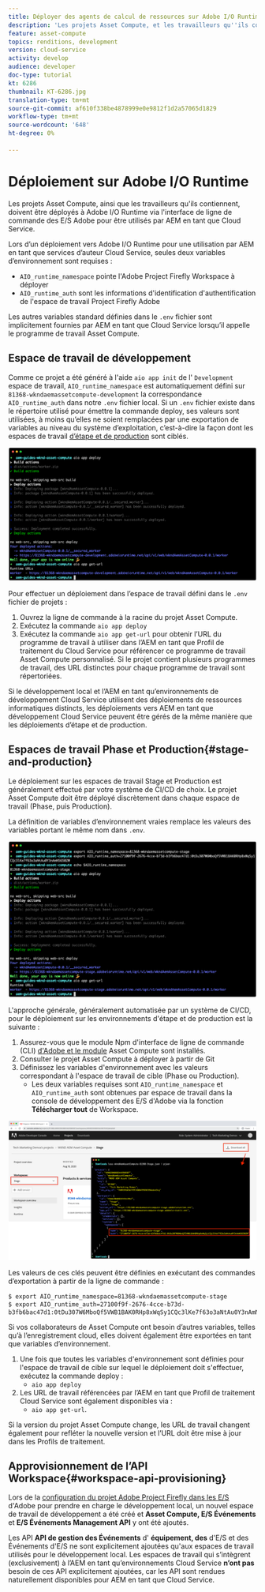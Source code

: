 ```yaml
---
title: Déployer des agents de calcul de ressources sur Adobe I/O Runtime pour une utilisation avec AEM en tant que Cloud Service
description: 'Les projets Asset Compute, et les travailleurs qu''ils contiennent, doivent être déployés à Adobe I/O Runtime pour être utilisés par AEM comme Cloud Service. '
feature: asset-compute
topics: renditions, development
version: cloud-service
activity: develop
audience: developer
doc-type: tutorial
kt: 6286
thumbnail: KT-6286.jpg
translation-type: tm+mt
source-git-commit: af610f338be4878999e0e9812f1d2a57065d1829
workflow-type: tm+mt
source-wordcount: '648'
ht-degree: 0%

---
```



# Déploiement sur Adobe I/O Runtime

Les projets Asset Compute, ainsi que les travailleurs qu&#39;ils contiennent, doivent être déployés à Adobe I/O Runtime via l&#39;interface de ligne de commande des E/S Adobe pour être utilisés par AEM en tant que Cloud Service.

Lors d’un déploiement vers Adobe I/O Runtime pour une utilisation par AEM en tant que services d’auteur Cloud Service, seules deux variables d’environnement sont requises :

+ `AIO_runtime_namespace` pointe l&#39;Adobe Project Firefly Workspace à déployer
+ `AIO_runtime_auth` sont les informations d&#39;identification d&#39;authentification de l&#39;espace de travail Project Firefly Adobe

Les autres variables standard définies dans le `.env` fichier sont implicitement fournies par AEM en tant que Cloud Service lorsqu’il appelle le programme de travail Asset Compute.

## Espace de travail de développement

Comme ce projet a été généré à l&#39;aide `aio app init` de l&#39; `Development` espace de travail, `AIO_runtime_namespace` est automatiquement défini sur `81368-wkndaemassetcompute-development` la correspondance `AIO_runtime_auth` dans notre `.env` fichier local.  Si un `.env` fichier existe dans le répertoire utilisé pour émettre la commande deploy, ses valeurs sont utilisées, à moins qu’elles ne soient remplacées par une exportation de variables au niveau du système d’exploitation, c’est-à-dire la façon dont les espaces de travail [d’étape et de production](#stage-and-production) sont ciblés.

![déploiement de l’application aio à l’aide de variables .env](./assets/runtime/development__aio.png)

Pour effectuer un déploiement dans l’espace de travail défini dans le `.env` fichier de projets :

1. Ouvrez la ligne de commande à la racine du projet Asset Compute.
1. Exécutez la commande `aio app deploy`
1. Exécutez la commande `aio app get-url` pour obtenir l’URL du programme de travail à utiliser dans l’AEM en tant que Profil de traitement du Cloud Service pour référencer ce programme de travail Asset Compute personnalisé. Si le projet contient plusieurs programmes de travail, des URL distinctes pour chaque programme de travail sont répertoriées.

Si le développement local et l’AEM en tant qu’environnements de développement Cloud Service utilisent des déploiements de ressources informatiques distincts, les déploiements vers AEM en tant que développement Cloud Service peuvent être gérés de la même manière que les déploiements [](#stage-and-production)d’étape et de production.

## Espaces de travail Phase et Production{#stage-and-production}

Le déploiement sur les espaces de travail Stage et Production est généralement effectué par votre système de CI/CD de choix. Le projet Asset Compute doit être déployé discrètement dans chaque espace de travail (Phase, puis Production).

La définition de variables d’environnement vraies remplace les valeurs des variables portant le même nom dans `.env`.

![déploiement de l’application aio à l’aide de variables d’exportation](./assets/runtime/stage__export-and-aio.png)

L&#39;approche générale, généralement automatisée par un système de CI/CD, pour le déploiement sur les environnements d&#39;étape et de production est la suivante :

1. Assurez-vous que le module Npm d&#39;interface de ligne de commande (CLI) [d&#39;Adobe et le module](../set-up/development-environment.md#aio) Asset Compute sont installés.
1. Consulter le projet Asset Compute à déployer à partir de Git
1. Définissez les variables d&#39;environnement avec les valeurs correspondant à l&#39;espace de travail de cible (Phase ou Production).
   + Les deux variables requises sont `AIO_runtime_namespace` et `AIO_runtime_auth` sont obtenues par espace de travail dans la console de développement des E/S d&#39;Adobe via la fonction __Télécharger tout__ de Workspace.

![Adobe Developer Console - Espace de nommage d&#39;exécution AIO et authentification](./assets/runtime/stage-auth-namespace.png)

Les valeurs de ces clés peuvent être définies en exécutant des commandes d’exportation à partir de la ligne de commande :

```
$ export AIO_runtime_namespace=81368-wkndaemassetcompute-stage
$ export AIO_runtime_auth=27100f9f-2676-4cce-b73d-b3fb6bac47d1:0tDu307W6MboQf5VWB1BAK0RHp8xWqSy1CQc3lKe7f63o3aNtAu0Y3nAmN56502W
```

Si vos collaborateurs de Asset Compute ont besoin d’autres variables, telles qu’à l’enregistrement cloud, elles doivent également être exportées en tant que variables d’environnement.

1. Une fois que toutes les variables d&#39;environnement sont définies pour l&#39;espace de travail de cible sur lequel le déploiement doit s&#39;effectuer, exécutez la commande deploy :
   + `aio app deploy`
1. Les URL de travail référencées par l’AEM en tant que Profil de traitement Cloud Service sont également disponibles via :
   + `aio app get-url`.

Si la version du projet Asset Compute change, les URL de travail changent également pour refléter la nouvelle version et l’URL doit être mise à jour dans les Profils de traitement.

## Approvisionnement de l’API Workspace{#workspace-api-provisioning}

Lors de la [configuration du projet Adobe Project Firefly dans les E/S](../set-up/firefly.md) d&#39;Adobe pour prendre en charge le développement local, un nouvel espace de travail de développement a été créé et __Asset Compute, E/S Événements__ et __E/S Événements Management API__ y ont été ajoutés.

Les API __API de gestion des Événements__ d&#39; __équipement, des__ d&#39;E/S et des Événements d&#39;E/S ne sont explicitement ajoutées qu&#39;aux espaces de travail utilisés pour le développement local. Les espaces de travail qui s’intègrent (exclusivement) à l’AEM en tant qu’environnements Cloud Service __n’ont pas__ besoin de ces API explicitement ajoutées, car les API sont rendues naturellement disponibles pour AEM en tant que Cloud Service.
